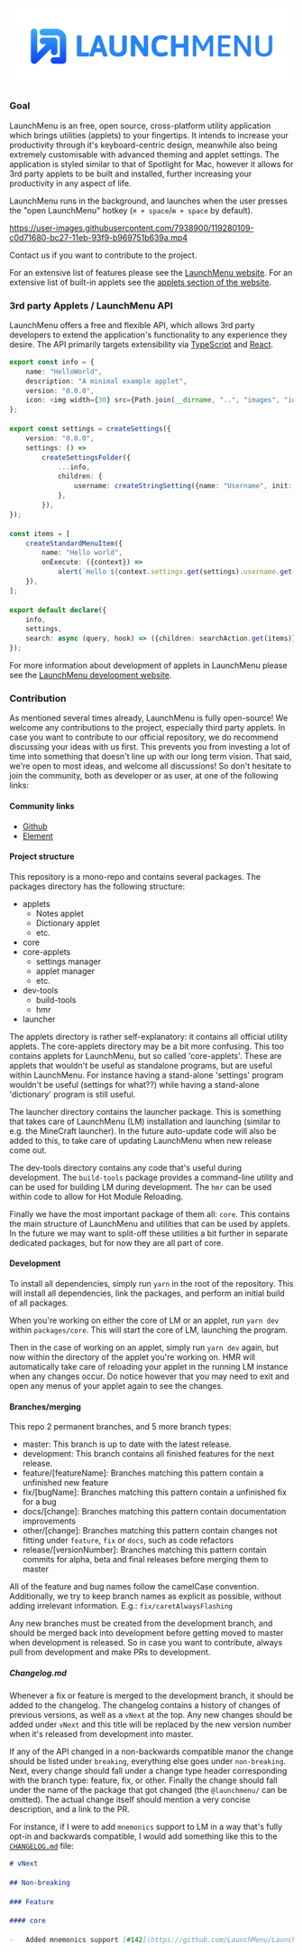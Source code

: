![Logo](https://github.com/LaunchMenu/LaunchMenu/raw/master/docs/legacy/images/LaunchMenu-Logo.png)

### Goal

LaunchMenu is an free, open source, cross-platform utility application which brings utilities (applets) to your fingertips. It intends to increase your productivity through it's keyboard-centric design, meanwhile also being extremely customisable with advanced theming and applet settings. The application is styled similar to that of Spotlight for Mac, however it allows for 3rd party applets to be built and installed, further increasing your productivity in any aspect of life.

LaunchMenu runs in the background, and launches when the user presses the "open LaunchMenu" hotkey (`⌘ + space`/`⊞ + space` by default).

https://user-images.githubusercontent.com/7938900/119280109-c0d71680-bc27-11eb-93f9-b969751b639a.mp4

Contact us if you want to contribute to the project.

For an extensive list of features please see the [LaunchMenu website](https://launchmenu.github.io/). For an extensive list of built-in applets see the [applets section of the website](https://launchmenu.github.io/#utility-applets).

### 3rd party Applets / LaunchMenu API

LaunchMenu offers a free and flexible API, which allows 3rd party developers to extend the application's functionality to any experience they desire. The API primarily targets extensibility via [TypeScript](https://www.typescriptlang.org/) and [React](https://reactjs.org/).

```ts
export const info = {
    name: "HelloWorld",
    description: "A minimal example applet",
    version: "0.0.0",
    icon: <img width={30} src={Path.join(__dirname, "..", "images", "icon.png")} />,
};

export const settings = createSettings({
    version: "0.0.0",
    settings: () =>
        createSettingsFolder({
            ...info,
            children: {
                username: createStringSetting({name: "Username", init: "Bob"}),
            },
        }),
});

const items = [
    createStandardMenuItem({
        name: "Hello world",
        onExecute: ({context}) =>
            alert(`Hello ${context.settings.get(settings).username.get()}!`),
    }),
];

export default declare({
    info,
    settings,
    search: async (query, hook) => ({children: searchAction.get(items)}),
});
```

For more information about development of applets in LaunchMenu please see the [LaunchMenu development website](https://launchmenu.github.io/developers).

### Contribution

As mentioned several times already, LaunchMenu is fully open-source! We welcome any contributions to the project, especially third party applets. In case you want to contribute to our official repository, we do recommend discussing your ideas with us first. This prevents you from investing a lot of time into something that doesn't line up with our long term vision. That said, we're open to most ideas, and welcome all discussions! So don't hesitate to join the community, both as developer or as user, at one of the following links:

#### Community links

-   [Github](https://github.com/LaunchMenu/LaunchMenu/discussions)
-   [Element](https://app.element.io/#/group/+launchmenu:matrix.org)

#### Project structure

This repository is a mono-repo and contains several packages. The packages directory has the following structure:

-   applets
    -   Notes applet
    -   Dictionary applet
    -   etc.
-   core
-   core-applets
    -   settings manager
    -   applet manager
    -   etc.
-   dev-tools
    -   build-tools
    -   hmr
-   launcher

The applets directory is rather self-explanatory: it contains all official utility applets. The core-applets directory may be a bit more confusing. This too contains applets for LaunchMenu, but so called 'core-applets'. These are applets that wouldn't be useful as standalone programs, but are useful within LaunchMenu. For instance having a stand-alone 'settings' program wouldn't be useful (settings for what??) while having a stand-alone 'dictionary' program is still useful.

The launcher directory contains the launcher package. This is something that takes care of LaunchMenu (LM) installation and launching (similar to e.g. the MineCraft launcher). In the future auto-update code will also be added to this, to take care of updating LaunchMenu when new release come out.

The dev-tools directory contains any code that's useful during development. The `build-tools` package provides a command-line utility and can be used for building LM during development. The `hmr` can be used within code to allow for Hot Module Reloading.

Finally we have the most important package of them all: `core`. This contains the main structure of LaunchMenu and utilities that can be used by applets. In the future we may want to split-off these utilities a bit further in separate dedicated packages, but for now they are all part of core.

#### Development

To install all dependencies, simply run `yarn` in the root of the repository. This will install all dependencies, link the packages, and perform an initial build of all packages.

When you're working on either the core of LM or an applet, run `yarn dev` within `packages/core`. This will start the core of LM, launching the program.

Then in the case of working on an applet, simply run `yarn dev` again, but now within the directory of the applet you're working on. HMR will automatically take care of reloading your applet in the running LM instance when any changes occur. Do notice however that you may need to exit and open any menus of your applet again to see the changes.

#### Branches/merging

This repo 2 permanent branches, and 5 more branch types:

-   master: This branch is up to date with the latest release.
-   development: This branch contains all finished features for the next release.
-   feature/\[featureName]: Branches matching this pattern contain a unfinished new feature
-   fix/\[bugName]: Branches matching this pattern contain a unfinished fix for a bug
-   docs/\[change]: Branches matching this pattern contain documentation improvements
-   other/\[change]: Branches matching this pattern contain changes not fitting under `feature`, `fix` or `docs`, such as code refactors
-   release/\[versionNumber]: Branches matching this pattern contain commits for alpha, beta and final releases before merging them to master

All of the feature and bug names follow the camelCase convention. Additionally, we try to keep branch names as explicit as possible, without adding irrelevant information. E.g.:
`fix/caretAlwaysFlashing`

Any new branches must be created from the development branch, and should be merged back into development before getting moved to master when development is released.
So in case you want to contribute, always pull from development and make PRs to development.

##### Changelog.md

Whenever a fix or feature is merged to the development branch, it should be added to the changelog.
The changelog contains a history of changes of previous versions, as well as a `vNext` at the top. Any new changes should be added under `vNext` and this title will be replaced by the new version number when it's released from development into master.

If any of the API changed in a non-backwards compatible manor the change should be listed under `breaking`, everything else goes under `non-breaking`. Next, every change should fall under a change type header corresponding with the branch type: feature, fix, or other. Finally the change should fall under the name of the package that got changed (the `@launchmenu/` can be omitted). The actual change itself should mention a very concise description, and a link to the PR.

For instance, if I were to add `mnemonics` support to LM in a way that's fully opt-in and backwards compatible, I would add something like this to the [`CHANGELOG.md`](https://github.com/LaunchMenu/LaunchMenu/blob/development/CHANGELOG.md) file:

```markdown
# vNext

## Non-breaking

### Feature

#### core

-   Added mnemonics support [#142](https://github.com/LaunchMenu/LaunchMenu/pull/142)
```
